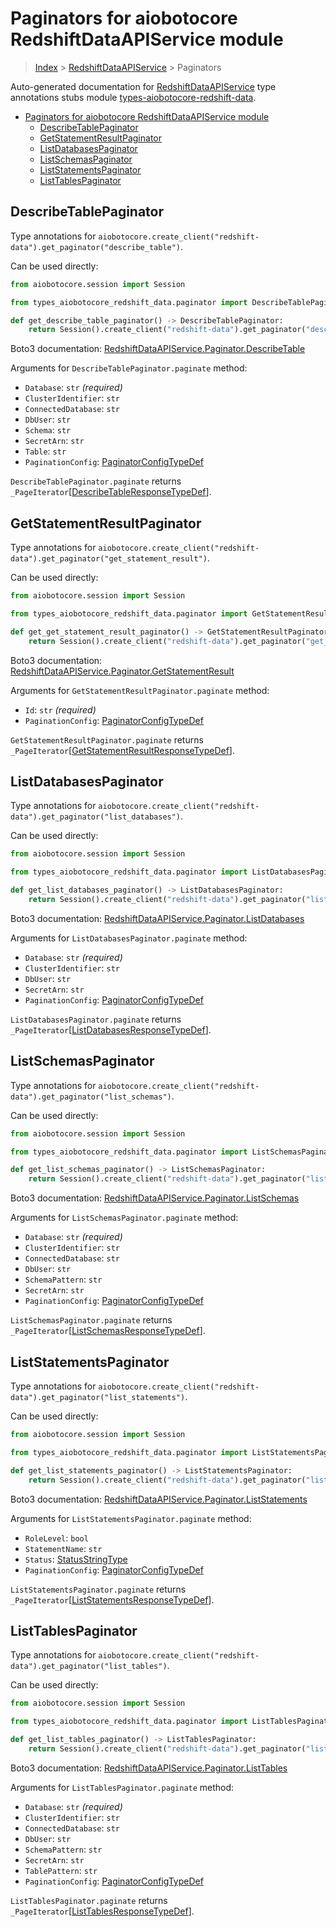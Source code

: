 <a id="paginators-for-aiobotocore-redshiftdataapiservice-module"></a>

# Paginators for aiobotocore RedshiftDataAPIService module

> [Index](..) > [RedshiftDataAPIService](.) > Paginators

Auto-generated documentation for
[RedshiftDataAPIService](https://boto3.amazonaws.com/v1/documentation/api/latest/reference/services/redshift-data.html#RedshiftDataAPIService)
type annotations stubs module
[types-aiobotocore-redshift-data](https://pypi.org/project/types-aiobotocore-redshift-data/).

- [Paginators for aiobotocore RedshiftDataAPIService module](#paginators-for-aiobotocore-redshiftdataapiservice-module)
  - [DescribeTablePaginator](#describetablepaginator)
  - [GetStatementResultPaginator](#getstatementresultpaginator)
  - [ListDatabasesPaginator](#listdatabasespaginator)
  - [ListSchemasPaginator](#listschemaspaginator)
  - [ListStatementsPaginator](#liststatementspaginator)
  - [ListTablesPaginator](#listtablespaginator)

<a id="describetablepaginator"></a>

## DescribeTablePaginator

Type annotations for
`aiobotocore.create_client("redshift-data").get_paginator("describe_table")`.

Can be used directly:

```python
from aiobotocore.session import Session

from types_aiobotocore_redshift_data.paginator import DescribeTablePaginator

def get_describe_table_paginator() -> DescribeTablePaginator:
    return Session().create_client("redshift-data").get_paginator("describe_table")
```

Boto3 documentation:
[RedshiftDataAPIService.Paginator.DescribeTable](https://boto3.amazonaws.com/v1/documentation/api/latest/reference/services/redshift-data.html#RedshiftDataAPIService.Paginator.DescribeTable)

Arguments for `DescribeTablePaginator.paginate` method:

- `Database`: `str` *(required)*
- `ClusterIdentifier`: `str`
- `ConnectedDatabase`: `str`
- `DbUser`: `str`
- `Schema`: `str`
- `SecretArn`: `str`
- `Table`: `str`
- `PaginationConfig`:
  [PaginatorConfigTypeDef](./type_defs.md#paginatorconfigtypedef)

`DescribeTablePaginator.paginate` returns
`_PageIterator`\[[DescribeTableResponseTypeDef](./type_defs.md#describetableresponsetypedef)\].

<a id="getstatementresultpaginator"></a>

## GetStatementResultPaginator

Type annotations for
`aiobotocore.create_client("redshift-data").get_paginator("get_statement_result")`.

Can be used directly:

```python
from aiobotocore.session import Session

from types_aiobotocore_redshift_data.paginator import GetStatementResultPaginator

def get_get_statement_result_paginator() -> GetStatementResultPaginator:
    return Session().create_client("redshift-data").get_paginator("get_statement_result")
```

Boto3 documentation:
[RedshiftDataAPIService.Paginator.GetStatementResult](https://boto3.amazonaws.com/v1/documentation/api/latest/reference/services/redshift-data.html#RedshiftDataAPIService.Paginator.GetStatementResult)

Arguments for `GetStatementResultPaginator.paginate` method:

- `Id`: `str` *(required)*
- `PaginationConfig`:
  [PaginatorConfigTypeDef](./type_defs.md#paginatorconfigtypedef)

`GetStatementResultPaginator.paginate` returns
`_PageIterator`\[[GetStatementResultResponseTypeDef](./type_defs.md#getstatementresultresponsetypedef)\].

<a id="listdatabasespaginator"></a>

## ListDatabasesPaginator

Type annotations for
`aiobotocore.create_client("redshift-data").get_paginator("list_databases")`.

Can be used directly:

```python
from aiobotocore.session import Session

from types_aiobotocore_redshift_data.paginator import ListDatabasesPaginator

def get_list_databases_paginator() -> ListDatabasesPaginator:
    return Session().create_client("redshift-data").get_paginator("list_databases")
```

Boto3 documentation:
[RedshiftDataAPIService.Paginator.ListDatabases](https://boto3.amazonaws.com/v1/documentation/api/latest/reference/services/redshift-data.html#RedshiftDataAPIService.Paginator.ListDatabases)

Arguments for `ListDatabasesPaginator.paginate` method:

- `Database`: `str` *(required)*
- `ClusterIdentifier`: `str`
- `DbUser`: `str`
- `SecretArn`: `str`
- `PaginationConfig`:
  [PaginatorConfigTypeDef](./type_defs.md#paginatorconfigtypedef)

`ListDatabasesPaginator.paginate` returns
`_PageIterator`\[[ListDatabasesResponseTypeDef](./type_defs.md#listdatabasesresponsetypedef)\].

<a id="listschemaspaginator"></a>

## ListSchemasPaginator

Type annotations for
`aiobotocore.create_client("redshift-data").get_paginator("list_schemas")`.

Can be used directly:

```python
from aiobotocore.session import Session

from types_aiobotocore_redshift_data.paginator import ListSchemasPaginator

def get_list_schemas_paginator() -> ListSchemasPaginator:
    return Session().create_client("redshift-data").get_paginator("list_schemas")
```

Boto3 documentation:
[RedshiftDataAPIService.Paginator.ListSchemas](https://boto3.amazonaws.com/v1/documentation/api/latest/reference/services/redshift-data.html#RedshiftDataAPIService.Paginator.ListSchemas)

Arguments for `ListSchemasPaginator.paginate` method:

- `Database`: `str` *(required)*
- `ClusterIdentifier`: `str`
- `ConnectedDatabase`: `str`
- `DbUser`: `str`
- `SchemaPattern`: `str`
- `SecretArn`: `str`
- `PaginationConfig`:
  [PaginatorConfigTypeDef](./type_defs.md#paginatorconfigtypedef)

`ListSchemasPaginator.paginate` returns
`_PageIterator`\[[ListSchemasResponseTypeDef](./type_defs.md#listschemasresponsetypedef)\].

<a id="liststatementspaginator"></a>

## ListStatementsPaginator

Type annotations for
`aiobotocore.create_client("redshift-data").get_paginator("list_statements")`.

Can be used directly:

```python
from aiobotocore.session import Session

from types_aiobotocore_redshift_data.paginator import ListStatementsPaginator

def get_list_statements_paginator() -> ListStatementsPaginator:
    return Session().create_client("redshift-data").get_paginator("list_statements")
```

Boto3 documentation:
[RedshiftDataAPIService.Paginator.ListStatements](https://boto3.amazonaws.com/v1/documentation/api/latest/reference/services/redshift-data.html#RedshiftDataAPIService.Paginator.ListStatements)

Arguments for `ListStatementsPaginator.paginate` method:

- `RoleLevel`: `bool`
- `StatementName`: `str`
- `Status`: [StatusStringType](./literals.md#statusstringtype)
- `PaginationConfig`:
  [PaginatorConfigTypeDef](./type_defs.md#paginatorconfigtypedef)

`ListStatementsPaginator.paginate` returns
`_PageIterator`\[[ListStatementsResponseTypeDef](./type_defs.md#liststatementsresponsetypedef)\].

<a id="listtablespaginator"></a>

## ListTablesPaginator

Type annotations for
`aiobotocore.create_client("redshift-data").get_paginator("list_tables")`.

Can be used directly:

```python
from aiobotocore.session import Session

from types_aiobotocore_redshift_data.paginator import ListTablesPaginator

def get_list_tables_paginator() -> ListTablesPaginator:
    return Session().create_client("redshift-data").get_paginator("list_tables")
```

Boto3 documentation:
[RedshiftDataAPIService.Paginator.ListTables](https://boto3.amazonaws.com/v1/documentation/api/latest/reference/services/redshift-data.html#RedshiftDataAPIService.Paginator.ListTables)

Arguments for `ListTablesPaginator.paginate` method:

- `Database`: `str` *(required)*
- `ClusterIdentifier`: `str`
- `ConnectedDatabase`: `str`
- `DbUser`: `str`
- `SchemaPattern`: `str`
- `SecretArn`: `str`
- `TablePattern`: `str`
- `PaginationConfig`:
  [PaginatorConfigTypeDef](./type_defs.md#paginatorconfigtypedef)

`ListTablesPaginator.paginate` returns
`_PageIterator`\[[ListTablesResponseTypeDef](./type_defs.md#listtablesresponsetypedef)\].
